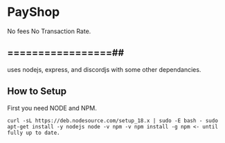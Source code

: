 # PayShop
No fees
No Transaction Rate.
## =================##
uses nodejs, express, and discordjs
with some other dependancies.


## How to Setup
First you need NODE and NPM.

`
curl -sL https://deb.nodesource.com/setup_18.x | sudo -E bash -
sudo apt-get install -y nodejs
node -v
npm -v
npm install -g npm <- until fully up to date.
`
